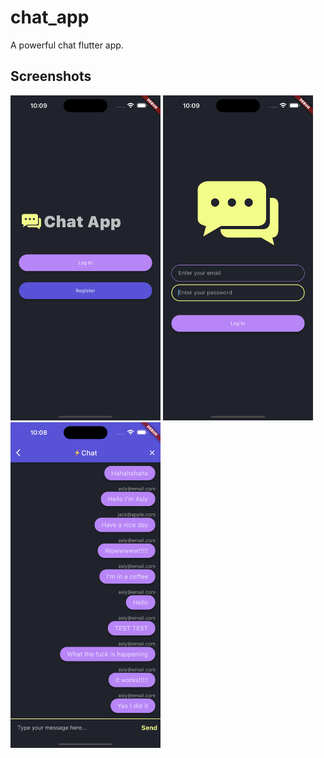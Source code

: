 # chat_app

A powerful chat flutter app.

## Screenshots
<picture>
  <img alt="Screenshot" src="/assets/home.png" width="240"/>
</picture>
<picture>
  <img alt="Screenshot" src="/assets/login.png" width="240"/>
</picture>
<picture>
  <img alt="Screenshot" src="/assets/chat.png" width="240"/>
</picture>

